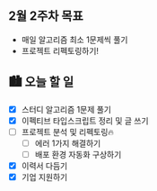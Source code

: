 ## 2월 2주차 목표

- 매일 알고리즘 최소 1문제씩 풀기
- 프로젝트 리펙토링하기!

## 🏙️ 오늘 할 일

- [x] 스터디 알고리즘 1문제 풀기
- [x] 이펙티브 타입스크립트 정리 및 글 쓰기
- [ ] 프로젝트 분석 및 리펙토링🔥
  - [ ] 에러 1가지 해결하기
  - [ ] 배포 환경 자동화 구상하기
- [x] 이력서 다듬기
- [x] 기업 지원하기
